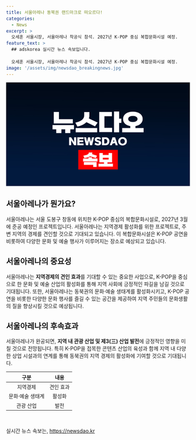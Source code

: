 ```yaml
---
title: 서울아레나 동북권 랜드마크로 떠오르다!
categories:
  - News
excerpt: >
  오세훈 서울시장, 서울아레나 착공식 참석. 2027년 K-POP 중심 복합문화시설 예정.
feature_text: >
  ## adskorea 실시간 뉴스 속보입니다.

  오세훈 서울시장, 서울아레나 착공식 참석. 2027년 K-POP 중심 복합문화시설 예정.
image: '/assets/img/newsdao_breakingnews.jpg'
---
```


<p><img src="/assets/img/newsdao_breakingnews.jpg" alt="adskorea 속보" /></p>

<h2 data-ke-size="size26">서울아레나가 뭔가요?</h2>

<p data-ke-size="size16">서울아레나는 서울 도봉구 창동에 위치한 K-POP 중심의 복합문화시설로, 2027년 3월에 준공 예정인 프로젝트입니다. 서울아레나는 지역경제 활성화를 위한 프로젝트로, 주변 지역의 경제를 견인할 것으로 기대되고 있습니다. 이 복합문화시설은 K-POP 공연을 비롯하여 다양한 문화 및 예술 행사가 이루어지는 장소로 예상되고 있습니다.</p>

<h2 data-ke-size="size26">서울아레나의 중요성</h2>

<p data-ke-size="size16">서울아레나는 <b>지역경제의 견인 효과</b>를 기대할 수 있는 중요한 사업으로, K-POP을 중심으로 한 문화 및 예술 산업의 활성화를 통해 지역 사회에 긍정적인 파길을 남길 것으로 기대됩니다. 또한, 서울아레나는 동북권의 문화·예술 생태계를 활성화시키고, K-POP 공연을 비롯한 다양한 문화 행사를 즐길 수 있는 공간을 제공하여 지역 주민들의 문화생활의 질을 향상시킬 것으로 예상됩니다.</p>

<h2 data-ke-size="size26">서울아레나의 후속효과</h2>

<p data-ke-size="size16">서울아레나가 완공되면, <b>지역 내 관광 산업 및 제3(三) 산업 발전</b>에 긍정적인 영향을 미칠 것으로 전망됩니다. 특히 K-POP을 접목한 콘텐츠 산업의 육성과 함께 지역 내 다양한 상업 시설과의 연계를 통해 동북권의 지역 경제의 활성화에 기여할 것으로 기대됩니다.</p>

<table>
    <thead>
        <tr>
            <th style="text-align: center;">구분</th>
            <th style="text-align: center;">내용</th>
        </tr>
    </thead>
    <tbody>
        <tr>
            <td style="text-align: center;">지역경제</td>
            <td style="text-align: center;">견인 효과</td>
        </tr>
        <tr>
            <td style="text-align: center;">문화·예술 생태계</td>
            <td style="text-align: center;">활성화</td>
        </tr>
        <tr>
            <td style="text-align: center;">관광 산업</td>
            <td style="text-align: center;">발전</td>
        </tr>
    </tbody>
</table>

<p data-ke-size="size16">&nbsp;</p>
실시간 뉴스 속보는, <a href="https://newsdao.kr" rel="dofollow">https://newsdao.kr</a>


